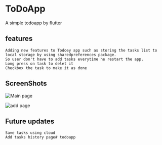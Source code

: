 # ToDoApp
A simple todoapp by flutter 

## features

    Adding new features to Todoey app such as storing the tasks list to local storage by using sharedpreferences package.
    So user don't have to add tasks everytime he restart the app.
    Long press on task to delet it 
    Checkbox the task to make it as done

## ScreenShots

![Main page](https://github.com/TheBig3os/images/blob/main/todo1.png)


![add page](https://github.com/TheBig3os/images/blob/main/todo2.png)

## Future updates 
    Save tasks using cloud
    Add tasks history page# todoapp
